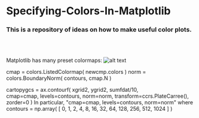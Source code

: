 # Specifying-Colors-In-Matplotlib
### This is a repository of ideas on how to make useful color plots.
<br>
<br>


Matplotlib has many preset colormaps: 
![alt text](https://matplotlib.org/stable/_images/sphx_glr_colormaps_002_2_00x.png)
<br>





cmap = colors.ListedColormap( newcmp.colors )
norm = colors.BoundaryNorm( contours, cmap.N )

cartopygcs = ax.contourf( xgrid2, ygrid2, sumfdat/10, \
            cmap=cmap, levels=contours, norm=norm, transform=ccrs.PlateCarree(), zorder=0 )
In particular, "cmap=cmap, levels=contours, norm=norm" 
where 
contours = np.array( [ 0, 1, 2, 4, 8, 16, 32, 64, 128, 256, 512, 1024 ] )

